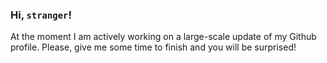 ### Hi, `stranger`!

At the moment I am actively working on a large-scale update of my Github profile.
Please, give me some time to finish and you will be surprised!


<!---
vterentev/vterentev is a ✨ special ✨ repository because its `README.md` (this file) appears on your GitHub profile.
You can click the Preview link to take a look at your changes.
--->

